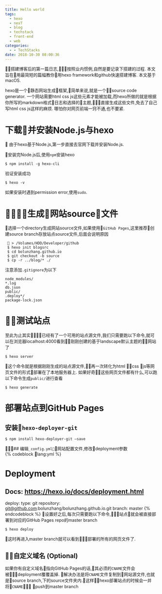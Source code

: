 ```yaml
---
title: Hello world
tags:
  - hexo
  - nexT
  - blog
  - techstack
  - front-end
  - web
categories:
  - - TechStacks
date: 2018-10-30 08:00:36
---
```



搭建博客后的第一篇日志,按照业内惯例,自然是要记录下搭建的过程. 本文旨在用最简短的篇幅教你用hexo framework和github快速搭建博客. 本文基于macOS.

hexo是一个静态网站生成框架,简单来说,就是一个source code generator. 一个网站需要html css js这些元素才能被加载,而hexo所做的就是根据你所写的markdown格式日志和选择的主题,直接生成这些文件,免去了自己写html css js这样的麻烦. 哪怕你对网页前端一窍不通,也不要紧.

# 下载并安装Node.js与hexo

  由于hexo基于Node.js,第一步直接去官网下载并安装Node.js.  

  安装完Node.js后,使用`npm`安装hexo
  ```
  $ npm install -g hexo-cli
  ```
  验证安装成功
  ```
  $ hexo -v
  ```
  如果安装时遇到permission error,使用`sudo`.

# 生成网站source文件

  选择一个directory生成网站source文件,如果使用`GitHub Pages`,这里推荐创建source branch存放站点source文件,后面会说明原因
  ```
    > /Volumes/HDD/Developer/github
   $ hexo init blogsrc
   $ cd bolunzhang.github.io
   $ git checkout -b source
   $ cp -r ../blog/* ./
  ```
  注意添加`.gitignore`为以下
  ```
  node_modules/
  *.log
  db.json
  public/
  .deploy*/
  package-lock.json
  ```

# 测试站点

  至此为止其实已经有了一个可用的站点源文件,我们只需要跑以下命令,就可以在浏览器localhost:4000看到刚刚创建的基于landscape默认主题的网站了
  ```
  $ hexo server
  ```
  这个命令就是根据刚刚生成的站点源文件,再一次转化为html css js等网页文件的形式部署在了本地服务器上. 如果好奇这些网页文件都有什么,可以跑以下命令生成`public/`进行查看
  ```
  $ hexo generate
  ```

# 部署站点到GitHub Pages

  ## 安装`hexo-deployer-git`
  ```
  $ npm install hexo-deployer-git –save
  ```

  ## 编辑`_config.yml`网站配置文件,修改deployment参数  
  {% codeblock lang:yml %}
  # Deployment
  ## Docs: https://hexo.io/docs/deployment.html
  deploy:
  type: git
  repository: git@github.com:bolunzhang/bolunzhang.github.io.git
  branch: master
  {% endcodeblock %}
  设置好之后,每次只需要跑以下命令,站点就会被直接部署到对应的GitHub Pages repo的master branch
  ```
  $ hexo deploy
  ```
  这时再进入master branch就可以看到部署的所有的网页文件了.

  ## 自定义域名 (Optional)
  如果你有自定义域名指向GitHub Pages的话,其必须的`CNAME`文件会被deployment覆覆盖掉. 解决办法是将`CNAME`文件复制到网站源文件,也就是source branch,下的source文件夹内.这样hexo部署站点的时候会一并将`CNAME` push到master branch